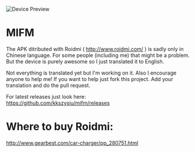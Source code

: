 ![Device Preview](http://i.imgur.com/Bnk1BrG.png)

# MIFM
The APK ditributed with Roidmi ( http://www.roidmi.com/ ) is sadly only in Chinese language.
For some people (including me) that might be a problem. But the device is purely awesome so I just translated it to English.

Not everything is translated yet but I'm working on it.
Also I encourage anyone to help me!
If you want to help just fork this project. Add your translation and do the pull request.

For latest releases just look here: https://github.com/kkszysiu/mifm/releases


# Where to buy Roidmi:
http://www.gearbest.com/car-charger/pp_280751.html
